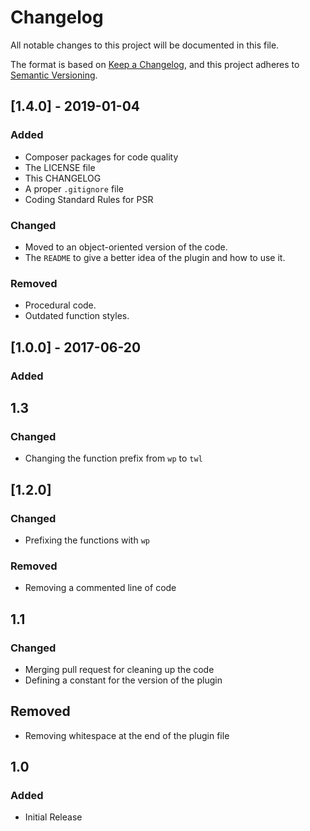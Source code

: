 # Changelog
All notable changes to this project will be documented in this file.

The format is based on [Keep a Changelog](https://keepachangelog.com/en/1.0.0/),
and this project adheres to [Semantic Versioning](https://semver.org/spec/v2.0.0.html).

## [1.4.0] - 2019-01-04

### Added
- Composer packages for code quality
- The LICENSE file
- This CHANGELOG
- A proper `.gitignore` file
- Coding Standard Rules for PSR

### Changed
- Moved to an object-oriented version of the code.
- The `README` to give a better idea of the plugin and how to use it.

### Removed
- Procedural code.
- Outdated function styles.

## [1.0.0] - 2017-06-20
### Added

## 1.3

### Changed
- Changing the function prefix from `wp` to `twl`

## [1.2.0]

### Changed
- Prefixing the functions with `wp`

### Removed
- Removing a commented line of code

## 1.1

### Changed
- Merging pull request for cleaning up the code
- Defining a constant for the version of the plugin

## Removed
- Removing whitespace at the end of the plugin file

## 1.0

### Added
- Initial Release
